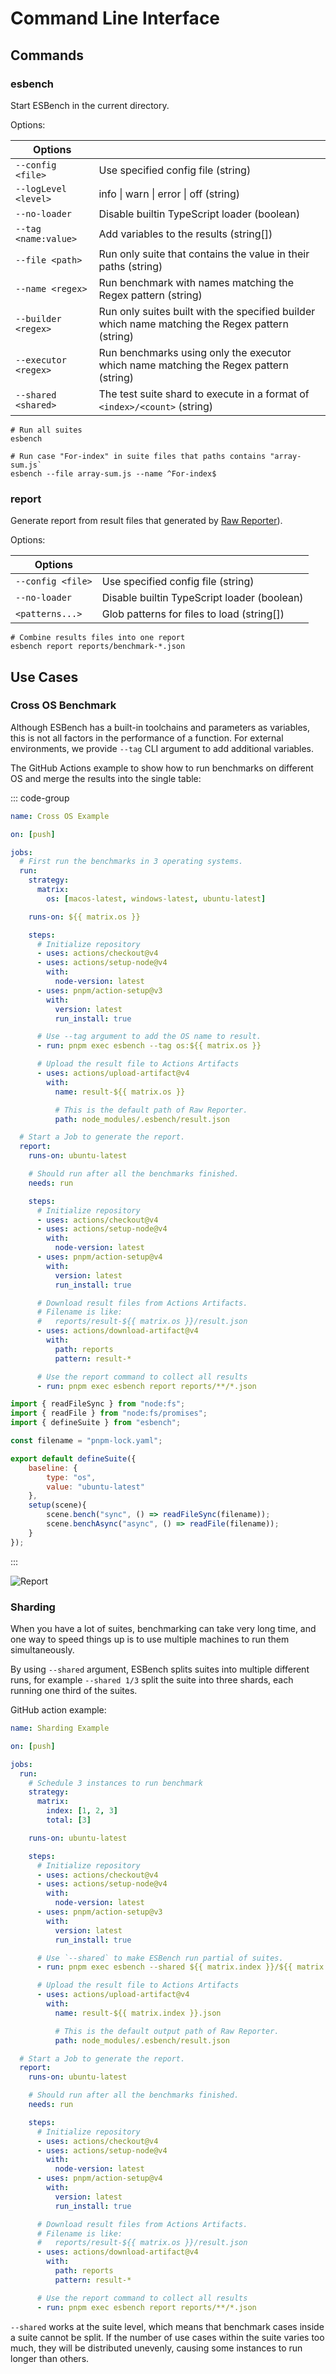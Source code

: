 # Command Line Interface

## Commands

### esbench

Start ESBench in the current directory. 

Options:

| Options              |                                                                                                 |
|----------------------|-------------------------------------------------------------------------------------------------|
| `--config <file>`    | Use specified config file (string)                                                              |
| `--logLevel <level>` | info \| warn \| error \| off (string)                                                           |
| `--no-loader`        | Disable builtin TypeScript loader (boolean)                                                     |
| `--tag <name:value>` | Add variables to the results (string[])                                                         |
| `--file <path>`      | Run only suite that contains the value in their paths (string)                                  |
| `--name <regex>`     | Run benchmark with names matching the Regex pattern (string)                                    |
| `--builder <regex>`  | Run only suites built with the specified builder which name matching the Regex pattern (string) |
| `--executor <regex>` | Run benchmarks using only the executor which name matching the Regex pattern (string)           |
| `--shared <shared>`  | The test suite shard to execute in a format of `<index>/<count>` (string)                       |

```shell
# Run all suites
esbench

# Run case "For-index" in suite files that paths contains "array-sum.js`
esbench --file array-sum.js --name ^For-index$
```

### report

Generate report from result files that generated by [Raw Reporter](./reporters#rawreporter)).

Options:

| Options           |                                             |
|-------------------|---------------------------------------------|
| `--config <file>` | Use specified config file (string)          |
| `--no-loader`     | Disable builtin TypeScript loader (boolean) |
| `<patterns...>`   | Glob patterns for files to load (string[])  |

```shell
# Combine results files into one report
esbench report reports/benchmark-*.json
```

## Use Cases

### Cross OS Benchmark

Although ESBench has a built-in toolchains and parameters as variables, this is not all factors in the performance of a function. For external environments, we provide `--tag` CLI argument to add additional variables.

The GitHub Actions example to show how to run benchmarks on different OS and merge the results into the single table:

::: code-group
```yaml [.github/workflows/cross-os.yml]
name: Cross OS Example

on: [push]

jobs:
  # First run the benchmarks in 3 operating systems.
  run:
    strategy:
      matrix:
        os: [macos-latest, windows-latest, ubuntu-latest]

    runs-on: ${{ matrix.os }}

    steps:
      # Initialize repository
      - uses: actions/checkout@v4
      - uses: actions/setup-node@v4
        with:
          node-version: latest
      - uses: pnpm/action-setup@v3
        with:
          version: latest
          run_install: true

      # Use --tag argument to add the OS name to result.
      - run: pnpm exec esbench --tag os:${{ matrix.os }}

      # Upload the result file to Actions Artifacts
      - uses: actions/upload-artifact@v4
        with:
          name: result-${{ matrix.os }}

          # This is the default path of Raw Reporter.
          path: node_modules/.esbench/result.json

  # Start a Job to generate the report.
  report:
    runs-on: ubuntu-latest

    # Should run after all the benchmarks finished.
    needs: run

    steps:
      # Initialize repository
      - uses: actions/checkout@v4
      - uses: actions/setup-node@v4
        with:
          node-version: latest
      - uses: pnpm/action-setup@v4
        with:
          version: latest
          run_install: true

      # Download result files from Actions Artifacts.
      # Filename is like:
      #   reports/result-${{ matrix.os }}/result.json
      - uses: actions/download-artifact@v4
        with:
          path: reports
          pattern: result-*

      # Use the report command to collect all results
      - run: pnpm exec esbench report reports/**/*.json
```
```javascript [file-read.js]
import { readFileSync } from "node:fs";
import { readFile } from "node:fs/promises";
import { defineSuite } from "esbench";

const filename = "pnpm-lock.yaml";

export default defineSuite({
	baseline: {
		type: "os",
		value: "ubuntu-latest"
	},
	setup(scene){
		scene.bench("sync", () => readFileSync(filename));
		scene.benchAsync("async", () => readFile(filename));
	}
});
```
:::

![Report](../assets/cross-os-report.webp)

### Sharding

When you have a lot of suites, benchmarking can take very long time, and one way to speed things up is to use multiple machines to run them simultaneously.

By using `--shared` argument, ESBench splits suites into multiple different runs, for example `--shared 1/3`  split the suite into three shards, each running one third of the suites.

GitHub action example:

```yaml
name: Sharding Example

on: [push]

jobs:
  run:
    # Schedule 3 instances to run benchmark
    strategy:
      matrix:
        index: [1, 2, 3]
        total: [3]

    runs-on: ubuntu-latest

    steps:
      # Initialize repository
      - uses: actions/checkout@v4
      - uses: actions/setup-node@v4
        with:
          node-version: latest
      - uses: pnpm/action-setup@v3
        with:
          version: latest
          run_install: true

      # Use `--shared` to make ESBench run partial of suites.
      - run: pnpm exec esbench --shared ${{ matrix.index }}/${{ matrix.total }}

      # Upload the result file to Actions Artifacts
      - uses: actions/upload-artifact@v4
        with:
          name: result-${{ matrix.index }}.json

          # This is the default output path of Raw Reporter.
          path: node_modules/.esbench/result.json

  # Start a Job to generate the report.
  report:
    runs-on: ubuntu-latest

    # Should run after all the benchmarks finished.
    needs: run

    steps:
      # Initialize repository
      - uses: actions/checkout@v4
      - uses: actions/setup-node@v4
        with:
          node-version: latest
      - uses: pnpm/action-setup@v4
        with:
          version: latest
          run_install: true

      # Download result files from Actions Artifacts.
      # Filename is like:
      #   reports/result-${{ matrix.os }}/result.json
      - uses: actions/download-artifact@v4
        with:
          path: reports
          pattern: result-*

      # Use the report command to collect all results
      - run: pnpm exec esbench report reports/**/*.json
```

`--shared` works at the suite level, which means that benchmark cases inside a suite cannot be split. If the number of use cases within the suite varies too much, they will be distributed unevenly, causing some instances to run longer than others.
